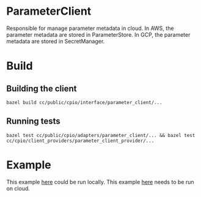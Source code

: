 # ParameterClient

Responsible for manage parameter metadata in cloud. In AWS, the parameter metadata are stored in
ParameterStore. In GCP, the parameter metadata are stored in SecretManager.

# Build

## Building the client

    bazel build cc/public/cpio/interface/parameter_client/...

## Running tests

    bazel test cc/public/cpio/adapters/parameter_client/... && bazel test cc/cpio/client_providers/parameter_client_provider/...

# Example

This example [here](/cc/public/cpio/examples/local_parameter_client_test.cc) could be run locally.
This example [here](/cc/public/cpio/examples/parameter_client_test.cc) needs to be run on cloud.
